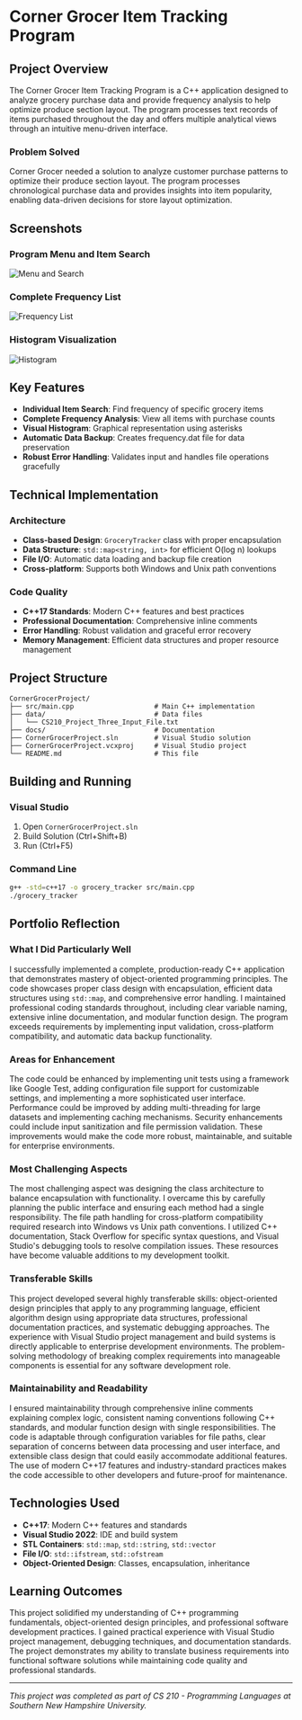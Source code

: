 # Corner Grocer Item Tracking Program

## Project Overview

The Corner Grocer Item Tracking Program is a C++ application designed to analyze grocery purchase data and provide frequency analysis to help optimize produce section layout. The program processes text records of items purchased throughout the day and offers multiple analytical views through an intuitive menu-driven interface.

### Problem Solved
Corner Grocer needed a solution to analyze customer purchase patterns to optimize their produce section layout. The program processes chronological purchase data and provides insights into item popularity, enabling data-driven decisions for store layout optimization.

## Screenshots

### Program Menu and Item Search
![Menu and Search](https://github.com/imjvdn/corner-grocer-item-tracker/blob/main/images/menu-search.png?raw=true)

### Complete Frequency List
![Frequency List](https://github.com/imjvdn/corner-grocer-item-tracker/blob/main/images/frequency-list.png?raw=true)

### Histogram Visualization
![Histogram](https://github.com/imjvdn/corner-grocer-item-tracker/blob/main/images/histogram.png?raw=true)

## Key Features

- **Individual Item Search**: Find frequency of specific grocery items
- **Complete Frequency Analysis**: View all items with purchase counts
- **Visual Histogram**: Graphical representation using asterisks
- **Automatic Data Backup**: Creates frequency.dat file for data preservation
- **Robust Error Handling**: Validates input and handles file operations gracefully

## Technical Implementation

### Architecture
- **Class-based Design**: `GroceryTracker` class with proper encapsulation
- **Data Structure**: `std::map<string, int>` for efficient O(log n) lookups
- **File I/O**: Automatic data loading and backup file creation
- **Cross-platform**: Supports both Windows and Unix path conventions

### Code Quality
- **C++17 Standards**: Modern C++ features and best practices
- **Professional Documentation**: Comprehensive inline comments
- **Error Handling**: Robust validation and graceful error recovery
- **Memory Management**: Efficient data structures and proper resource management

## Project Structure

```
CornerGrocerProject/
├── src/main.cpp                    # Main C++ implementation
├── data/                           # Data files
│   └── CS210_Project_Three_Input_File.txt
├── docs/                           # Documentation
├── CornerGrocerProject.sln         # Visual Studio solution
├── CornerGrocerProject.vcxproj     # Visual Studio project
└── README.md                       # This file
```

## Building and Running

### Visual Studio
1. Open `CornerGrocerProject.sln`
2. Build Solution (Ctrl+Shift+B)
3. Run (Ctrl+F5)

### Command Line
```bash
g++ -std=c++17 -o grocery_tracker src/main.cpp
./grocery_tracker
```

## Portfolio Reflection

### What I Did Particularly Well

I successfully implemented a complete, production-ready C++ application that demonstrates mastery of object-oriented programming principles. The code showcases proper class design with encapsulation, efficient data structures using `std::map`, and comprehensive error handling. I maintained professional coding standards throughout, including clear variable naming, extensive inline documentation, and modular function design. The program exceeds requirements by implementing input validation, cross-platform compatibility, and automatic data backup functionality.

### Areas for Enhancement

The code could be enhanced by implementing unit tests using a framework like Google Test, adding configuration file support for customizable settings, and implementing a more sophisticated user interface. Performance could be improved by adding multi-threading for large datasets and implementing caching mechanisms. Security enhancements could include input sanitization and file permission validation. These improvements would make the code more robust, maintainable, and suitable for enterprise environments.

### Most Challenging Aspects

The most challenging aspect was designing the class architecture to balance encapsulation with functionality. I overcame this by carefully planning the public interface and ensuring each method had a single responsibility. The file path handling for cross-platform compatibility required research into Windows vs Unix path conventions. I utilized C++ documentation, Stack Overflow for specific syntax questions, and Visual Studio's debugging tools to resolve compilation issues. These resources have become valuable additions to my development toolkit.

### Transferable Skills

This project developed several highly transferable skills: object-oriented design principles that apply to any programming language, efficient algorithm design using appropriate data structures, professional documentation practices, and systematic debugging approaches. The experience with Visual Studio project management and build systems is directly applicable to enterprise development environments. The problem-solving methodology of breaking complex requirements into manageable components is essential for any software development role.

### Maintainability and Readability

I ensured maintainability through comprehensive inline comments explaining complex logic, consistent naming conventions following C++ standards, and modular function design with single responsibilities. The code is adaptable through configuration variables for file paths, clear separation of concerns between data processing and user interface, and extensible class design that could easily accommodate additional features. The use of modern C++17 features and industry-standard practices makes the code accessible to other developers and future-proof for maintenance.

## Technologies Used

- **C++17**: Modern C++ features and standards
- **Visual Studio 2022**: IDE and build system
- **STL Containers**: `std::map`, `std::string`, `std::vector`
- **File I/O**: `std::ifstream`, `std::ofstream`
- **Object-Oriented Design**: Classes, encapsulation, inheritance

## Learning Outcomes

This project solidified my understanding of C++ programming fundamentals, object-oriented design principles, and professional software development practices. I gained practical experience with Visual Studio project management, debugging techniques, and documentation standards. The project demonstrates my ability to translate business requirements into functional software solutions while maintaining code quality and professional standards.

---

*This project was completed as part of CS 210 - Programming Languages at Southern New Hampshire University.*

